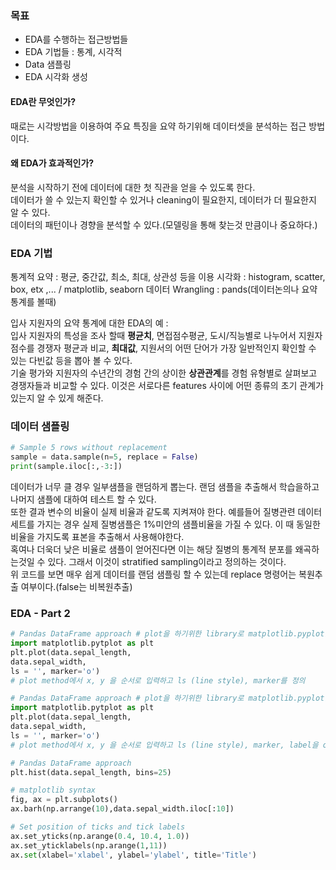 ### 목표 
- EDA를 수행하는 접근방법들   
- EDA 기법들 : 통계, 시각적  
- Data 샘플링  
- EDA 시각화 생성  

#### EDA란 무엇인가?
때로는 시각방법을 이용하여 주요 특징을 요약 하기위해 데이터셋을 분석하는 접근 방법이다.  

#### 왜 EDA가 효과적인가?
분석을 시작하기 전에 데이터에 대한 첫 직관을 얻을 수 있도록 한다.  
데이터가 쓸 수 있는지 확인할 수 있거나 cleaning이 필요한지, 데이터가 더 필요한지 알 수 있다.  
데이터의 패턴이나 경향을 분석할 수 있다.(모델링을 통해 찾는것 만큼이나 중요하다.)  

### EDA 기법
통계적 요약 : 평균, 중간값, 최소, 최대, 상관성 등을 이용
시각화      : histogram, scatter, box, etx ,... / matplotlib, seaborn
데이터 Wrangling : pands(데이터논의나 요약통계를 볼때)


입사 지원자의 요약 통계에 대한 EDA의 예 :  
입사 지원자의 특성을 조사 할때 **평균치**, 면접점수평균, 도시/직능별로 나누어서 지원자 점수를 경쟁자 평균과 비교, **최대값**, 지원서의 어떤 단어가 가장 일반적인지 확인할 수 있는 다빈값 등을 뽑아 볼 수 있다.  
기술 평가와 지원자의 수년간의 경험 간의 상이한 **상관관계**를 경험 유형별로 살펴보고 경쟁자들과 비교할 수 있다. 이것은 서로다른 features 사이에 어떤 종류의 초기 관계가 있는지 알 수 있게 해준다.  

### 데이터 샘플링 
``` python
# Sample 5 rows without replacement
sample = data.sample(n=5, replace = False)
print(sample.iloc[:,-3:])
```

데이터가 너무 클 경우 일부샘플을 랜덤하게 뽑는다. 랜덤 샘플을 추출해서 학습을하고 나머지 샘플에 대하여 테스트 할 수 있다.  
또한 결과 변수의 비율이 실제 비율과 같도록 지켜져야 한다. 예를들어 질병관련 데이터 세트를 가지는 경우 실제 질병샘플은 1%미안의 샘플비율을 가질 수 있다. 이 때 동일한 비율을 가지도록 표본을 추출해서 사용해야한다.    
혹여나 더욱더 낮은 비율로 샘플이 얻어진다면 이는 해당 질병의 통계적 분포를 왜곡하는것일 수 있다. 그래서 이것이 stratified sampling이라고 정의하는 것이다.  
위 코드를 보면 매우 쉽게 데이터를 랜덤 샘플링 할 수 있는데 replace 명령어는 복원추출 여부이다.(false는 비복원추출)  

### EDA - Part 2

```python
# Pandas DataFrame approach # plot을 하기위한 library로 matplotlib.pyplot을 사용
import matplotlib.pytplot as plt
plt.plot(data.sepal_length,
data.sepal_width,
ls = '', marker='o')
# plot method에서 x, y 을 순서로 입력하고 ls (line style), marker를 정의
```

```python
# Pandas DataFrame approach # plot을 하기위한 library로 matplotlib.pyplot을 사용
import matplotlib.pytplot as plt
plt.plot(data.sepal_length,
data.sepal_width,
ls = '', marker='o')
# plot method에서 x, y 을 순서로 입력하고 ls (line style), marker, label을 optional argument로 사용

# Pandas DataFrame approach
plt.hist(data.sepal_length, bins=25)

# matplotlib syntax
fig, ax = plt.subplots()
ax.barh(np.arrange(10),data.sepal_width.iloc[:10])

# Set position of ticks and tick labels
ax.set_yticks(np.arange(0.4, 10.4, 1.0))
ax.set_yticklabels(np.arange(1,11))
ax.set(xlabel='xlabel', ylabel='ylabel', title='Title')
```
